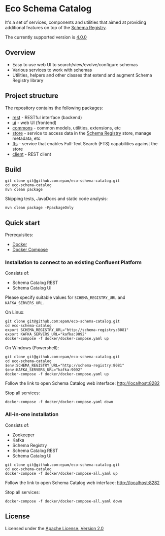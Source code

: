 # Eco Schema Catalog

It's a set of services, components and utilities that aimed at providing additional features on top of the [Schema Registry](https://www.confluent.io/confluent-schema-registry/).

The currently supported version is [4.0.0](https://docs.confluent.io/4.0.0/schema-registry/docs/index.html)

## Overview

* Easy to use web UI to search/view/evolve/configure schemas
* Various services to work with schemas
* Utilities, helpers and other classes that extend and augment Schema Registry library

## Project structure

The repository contains the following packages:

* [rest](/rest) - RESTful interface (backend)
* [ui](/ui) - web UI (frontend)
* [commons](/commons) - common models, utilities, extensions, etc
* [store](/store) - service to access data in the [Schema Registry](https://www.confluent.io/confluent-schema-registry/) store, manage metadata, etc
* [fts](/fts) - service that enables Full-Text Search (FTS) capabilities against the store
* [client](/client) - REST client

## Build

```
git clone git@github.com:epam/eco-schema-catalog.git
cd eco-schema-catalog
mvn clean package
```

Skipping tests, JavaDocs and static code analysis:
```
mvn clean package -PpackageOnly
```

## Quick start

Prerequisites:
* [Docker](https://www.docker.com/get-started)
* [Docker Compose](https://docs.docker.com/compose/install/)

### Installation to connect to an existing Confluent Platform

Consists of:
* Schema Catalog REST
* Schema Catalog UI

Please specify suitable values for `SCHEMA_REGISTRY_URL` and `KAFKA_SERVERS_URL`.

On Linux:
```
git clone git@github.com:epam/eco-schema-catalog.git
cd eco-schema-catalog
export SCHEMA_REGISTRY_URL="http://schema-registry:8081"
export KAFKA_SERVERS_URL="kafka:9092"
docker-compose -f docker/docker-compose.yaml up
```

On Windows (Powershell):
```
git clone git@github.com:epam/eco-schema-catalog.git
cd eco-schema-catalog
$env:SCHEMA_REGISTRY_URL="http://schema-registry:8081"
$env:KAFKA_SERVERS_URL="kafka:9092"
docker-compose -f docker/docker-compose.yaml up
```

Follow the link to open Schema Catalog web interface: [http://localhost:8282](http://localhost:8282)

Stop all services:
```
docker-compose -f docker/docker-compose.yaml down
```

### All-in-one installation

Consists of:
* Zookeeper
* Kafka
* Schema Registry
* Schema Catalog REST
* Schema Catalog UI

```
git clone git@github.com:epam/eco-schema-catalog.git
cd eco-schema-catalog
docker-compose -f docker/docker-compose-all.yaml up
```

Follow the link to open Schema Catalog web interface: [http://localhost:8282](http://localhost:8282)

Stop all services:
```
docker-compose -f docker/docker-compose-all.yaml down
```

## License

Licensed under the [Apache License, Version 2.0](https://www.apache.org/licenses/LICENSE-2.0)

